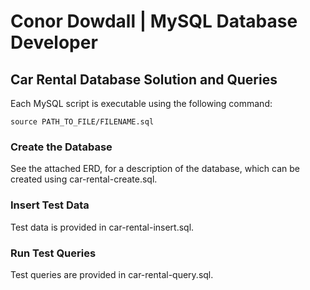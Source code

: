# Conor Dowdall | MySQL Database Developer

## Car Rental Database Solution and Queries

Each MySQL script is executable using the following command:

```mysql
source PATH_TO_FILE/FILENAME.sql
```

### Create the Database
See the attached ERD, for a description of the database, which can be created using car-rental-create.sql.

### Insert Test Data
Test data is provided in car-rental-insert.sql.

### Run Test Queries
Test queries are provided in car-rental-query.sql.

